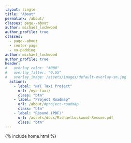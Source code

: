 ```yaml
---
layout: single
title: "About"
permalink: /about/
classes: page--about
author: michael_lockwood
author_profile: true
classes: 
  - page--about
  - center-page
  - no-padding
author: michael_lockwood
author_profile: true
header:
#   overlay_color: "#000"
#   overlay_filter: "0.55"
#   overlay_image: /assets/images/default-overlay-sm.jpg
  actions:
    - label: "NYC Taxi Project"
      url: /nyc-taxi/
      class: "btn"
    - label: "Project Roadmap"
      url: /about/#project-roadmap
      class: "btn"
    - label: "Résumé (PDF)"
      url: /assets/docs/MichaelLockwood-Resume.pdf
      class: "btn"
---
```


{% include home.html %}



